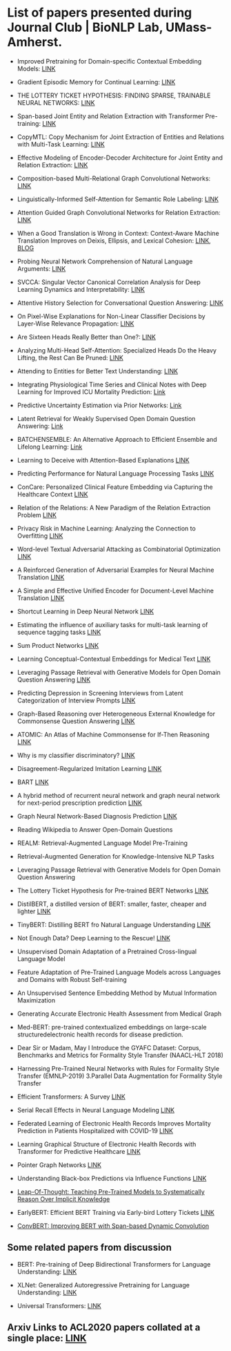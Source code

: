 # List of papers presented during Journal Club | BioNLP Lab, UMass-Amherst.

- Improved Pretraining for Domain-specific Contextual Embedding Models: [LINK](https://arxiv.org/abs/2004.02288)

- Gradient Episodic Memory for Continual Learning: [LINK](https://papers.nips.cc/paper/7225-gradient-episodic-memory-for-continual-learning.pdf)

- THE LOTTERY TICKET HYPOTHESIS: FINDING SPARSE, TRAINABLE NEURAL NETWORKS: [LINK](https://www.thetalkingmachines.com/sites/default/files/2019-05/2c35994ea2912e6517a87c50fc55faa58f0df150-compressed.pdf)

- Span-based Joint Entity and Relation Extraction with Transformer Pre-training: [LINK](https://arxiv.org/pdf/1909.07755.pdf)

- CopyMTL: Copy Mechanism for Joint Extraction of Entities and Relations with Multi-Task Learning: [LINK](https://arxiv.org/pdf/1911.10438.pdf)

- Effective Modeling of Encoder-Decoder Architecture for Joint Entity and Relation Extraction: [LINK](https://arxiv.org/pdf/1911.09886.pdf)

- Composition-based Multi-Relational Graph Convolutional Networks: [LINK](https://arxiv.org/abs/1911.03082)

- Linguistically-Informed Self-Attention for Semantic Role Labeling: [LINK](https://arxiv.org/abs/1804.08199)

- Attention Guided Graph Convolutional Networks for Relation Extraction: [LINK](https://arxiv.org/abs/1906.07510)

- When a Good Translation is Wrong in Context: Context-Aware Machine Translation Improves on Deixis, Ellipsis, and Lexical Cohesion: [LINK](https://www.aclweb.org/anthology/P19-1116/), [BLOG](https://lena-voita.github.io/posts/acl19_context.html)

- Probing Neural Network Comprehension of Natural Language Arguments: [LINK](https://arxiv.org/pdf/1907.07355.pdf)

- SVCCA: Singular Vector Canonical Correlation Analysis for Deep Learning Dynamics and Interpretability: [LINK](https://arxiv.org/abs/1706.05806)

- Attentive History Selection for Conversational Question Answering: [LINK](https://arxiv.org/abs/1908.09456)

- On Pixel-Wise Explanations for Non-Linear Classifier Decisions by Layer-Wise Relevance Propagation: [LINK](https://journals.plos.org/plosone/article?id=10.1371/journal.pone.0130140#sec019)

- Are Sixteen Heads Really Better than One?: [LINK](https://arxiv.org/pdf/1905.10650.pdf)

- Analyzing Multi-Head Self-Attention: Specialized Heads Do the Heavy Lifting, the Rest Can Be Pruned: [LINK](https://www.aclweb.org/anthology/P19-1580/)

- Attending to Entities for Better Text Understanding: [LINK](https://arxiv.org/abs/1911.04361)

- Integrating Physiological Time Series and Clinical Notes with Deep Learning for Improved ICU Mortality Prediction: [Link](https://arxiv.org/pdf/2003.11059.pdf)

- Predictive Uncertainty Estimation via Prior Networks: [Link](https://papers.nips.cc/paper/7936-predictive-uncertainty-estimation-via-prior-networks.pdf)

- Latent Retrieval for Weakly Supervised Open Domain Question Answering: [Link](https://arxiv.org/abs/1906.00300)

- BATCHENSEMBLE: An Alternative Approach to Efficient Ensemble and Lifelong Learning: [Link](https://openreview.net/pdf?id=Sklf1yrYDr)

- Learning to Deceive with Attention-Based Explanations [LINK](https://arxiv.org/abs/1909.07913)

- Predicting Performance for Natural Language Processing Tasks [LINK](https://arxiv.org/abs/2005.00870)

- ConCare: Personalized Clinical Feature Embedding via Capturing the Healthcare Context [LINK](https://arxiv.org/pdf/1911.12216.pdf)

- Relation of the Relations: A New Paradigm of the Relation Extraction Problem [LINK](https://arxiv.org/abs/2006.03719)

- Privacy Risk in Machine Learning: Analyzing the Connection to Overfitting [LINK](https://arxiv.org/pdf/1709.01604.pdf)

- Word-level Textual Adversarial Attacking as Combinatorial Optimization [LINK](https://www.aclweb.org/anthology/2020.acl-main.540.pdf)

- A Reinforced Generation of Adversarial Examples for Neural Machine Translation [LINK](https://www.aclweb.org/anthology/2020.acl-main.319.pdf)

- A Simple and Effective Unified Encoder for Document-Level Machine Translation [LINK](https://www.aclweb.org/anthology/2020.acl-main.321.pdf)

- Shortcut Learning in Deep Neural Network [LINK](https://arxiv.org/pdf/2004.07780.pdf)

- Estimating the influence of auxiliary tasks for multi-task learning of sequence tagging tasks [LINK](https://www.aclweb.org/anthology/2020.acl-main.268.pdf)

- Sum Product Networks [LINK](https://arxiv.org/pdf/1202.3732.pdf)

- Learning Conceptual-Contextual Embeddings for Medical Text [LINK](https://arxiv.org/abs/1908.06203)

- Leveraging Passage Retrieval with Generative Models for Open Domain Question Answering [LINK](https://arxiv.org/pdf/2007.01282.pdf)

-  Predicting Depression in Screening Interviews from Latent Categorization of Interview Prompts [LINK](https://www.aclweb.org/anthology/2020.acl-main.2.pdf)

- Graph-Based Reasoning over Heterogeneous External Knowledge for Commonsense Question Answering [LINK](https://arxiv.org/abs/1909.05311)

- ATOMIC: An Atlas of Machine Commonsense for If-Then Reasoning [LINK](https://arxiv.org/abs/1811.00146)

- Why is my classifier discriminatory? [LINK](https://arxiv.org/pdf/1805.12002.pdf)

- Disagreement-Regularized Imitation Learning [LINK](https://openreview.net/pdf?id=rkgbYyHtwB) 

- BART [LINK](https://arxiv.org/abs/1910.13461)

- A hybrid method of recurrent neural network and graph neural network for next-period prescription prediction [LINK](https://link.springer.com/article/10.1007/s13042-020-01155-x)

- Graph Neural Network-Based Diagnosis Prediction [LINK](https://www.liebertpub.com/doi/10.1089/big.2020.0070)

- Reading Wikipedia to Answer Open-Domain Questions

- REALM: Retrieval-Augmented Language Model Pre-Training

- Retrieval-Augmented Generation for Knowledge-Intensive NLP Tasks

- Leveraging Passage Retrieval with Generative Models for Open Domain Question Answering

- The Lottery Ticket Hypothesis for Pre-trained BERT Networks [LINK](https://arxiv.org/abs/2007.12223)

- DistilBERT, a distilled version of BERT: smaller, faster, cheaper and lighter [LINK](https://arxiv.org/pdf/1910.01108) 

- TinyBERT: Distilling BERT fro Natural Language Understanding [LINK](https://arxiv.org/abs/1909.10351)

- Not Enough Data? Deep Learning to the Rescue! [LINK](https://arxiv.org/abs/1911.03118)

- Unsupervised Domain Adaptation of a Pretrained Cross-lingual Language Model

- Feature Adaptation of Pre-Trained Language Models across Languages and Domains with Robust Self-training

- An Unsupervised Sentence Embedding Method by Mutual Information Maximization

- Generating Accurate Electronic Health Assessment from Medical Graph

- Med-BERT: pre-trained contextualized embeddings on large-scale structuredelectronic health records for disease prediction.

- Dear Sir or Madam, May I Introduce the GYAFC Dataset: Corpus, Benchmarks and Metrics for Formality Style Transfer (NAACL-HLT 2018)

- Harnessing Pre-Trained Neural Networks with Rules for Formality Style Transfer (EMNLP-2019) 3.Parallel Data Augmentation for Formality Style Transfer

- Efficient Transformers: A Survey [LINK](https://arxiv.org/abs/2009.06732)

- Serial Recall Effects in Neural Language Modeling [LINK](https://www.aclweb.org/anthology/N19-1073.pdf)

- Federated Learning of Electronic Health Records Improves Mortality Prediction in Patients Hospitalized with COVID-19 [LINK](https://www.medrxiv.org/content/medrxiv/early/2020/08/14/2020.08.11.20172809.full.pdf)

- Learning Graphical Structure of Electronic Health Records with Transformer for Predictive Healthcare [LINK](https://arxiv.org/abs/1906.04716)

- Pointer Graph Networks [LINK](https://arxiv.org/abs/2006.06380)  

- Understanding Black-box Predictions via Influence Functions [LINK](https://arxiv.org/pdf/1703.04730.pdf)

- [Leap-Of-Thought: Teaching Pre-Trained Models to Systematically Reason Over Implicit Knowledge](https://arxiv.org/abs/2006.06609)

- EarlyBERT: Efficient BERT Training via Early-bird Lottery Tickets [LINK](https://arxiv.org/abs/2101.00063)

- [ConvBERT: Improving BERT with Span-based Dynamic Convolution](https://arxiv.org/pdf/2008.02496.pdf)

## Some related papers from discussion

- BERT: Pre-training of Deep Bidirectional Transformers for Language Understanding: [LINK](https://arxiv.org/abs/1810.04805)

- XLNet: Generalized Autoregressive Pretraining for Language Understanding: [LINK](https://arxiv.org/abs/1906.08237)

- Universal Transformers: [LINK](https://arxiv.org/abs/1807.03819)

## Arxiv Links to ACL2020 papers collated at a single place: [LINK](https://github.com/roomylee/ACL-2020-Papers)
